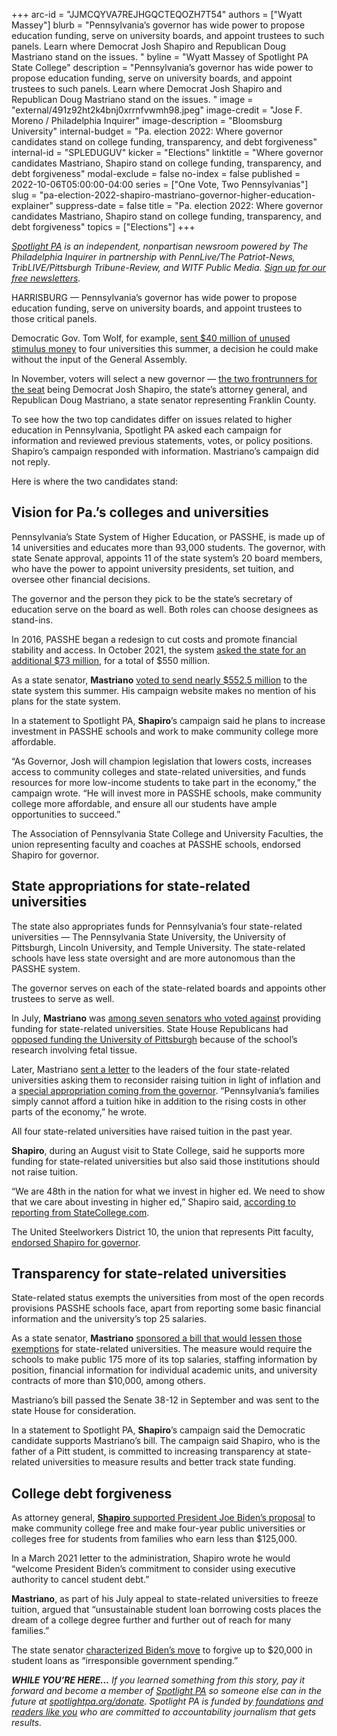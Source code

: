+++
arc-id = "JJMCQYVA7REJHGQCTEQOZH7T54"
authors = ["Wyatt Massey"]
blurb = "Pennsylvania’s governor has wide power to propose education funding, serve on university boards, and appoint trustees to such panels. Learn where Democrat Josh Shapiro and Republican Doug Mastriano stand on the issues. "
byline = "Wyatt Massey of Spotlight PA State College"
description = "Pennsylvania’s governor has wide power to propose education funding, serve on university boards, and appoint trustees to such panels. Learn where Democrat Josh Shapiro and Republican Doug Mastriano stand on the issues. "
image = "external/491z92ht2k4bnj0xrrnfvwmh98.jpeg"
image-credit = "Jose F. Moreno / Philadelphia Inquirer"
image-description = "Bloomsburg University"
internal-budget = "Pa. election 2022: Where governor candidates stand on college funding, transparency, and debt forgiveness"
internal-id = "SPLEDUGUV"
kicker = "Elections"
linktitle = "Where governor candidates Mastriano, Shapiro stand on college funding, transparency, and debt forgiveness"
modal-exclude = false
no-index = false
published = 2022-10-06T05:00:00-04:00
series = ["One Vote, Two Pennsylvanias"]
slug = "pa-election-2022-shapiro-mastriano-governor-higher-education-explainer"
suppress-date = false
title = "Pa. election 2022: Where governor candidates Mastriano, Shapiro stand on college funding, transparency, and debt forgiveness"
topics = ["Elections"]
+++

<a href="https://www.spotlightpa.org/"><i>Spotlight PA</i></a><i> is an independent, nonpartisan newsroom powered by The Philadelphia Inquirer in partnership with PennLive/The Patriot-News, TribLIVE/Pittsburgh Tribune-Review, and WITF Public Media. </i><a href="https://www.spotlightpa.org/newsletters"><i>Sign up for our free newsletters</i></a><i>.</i>

HARRISBURG — Pennsylvania’s governor has wide power to propose education funding, serve on university boards, and appoint trustees to those critical panels.

Democratic Gov. Tom Wolf, for example, <a href="https://www.spotlightpa.org/news/2022/07/pennsylvania-pitt-penn-state-funding-boost-tom-wolf/">sent $40 million of unused stimulus money</a> to four universities this summer, a decision he could make without the input of the General Assembly.

In November, voters will select a new governor — <a href="https://www.spotlightpa.org/news/2022/09/pa-election-2022-mastriano-shapiro-governor-race-complete-guide/">the two frontrunners for the seat</a> being Democrat Josh Shapiro, the state’s attorney general, and Republican Doug Mastriano, a state senator representing Franklin County.

<script src="https://www.spotlightpa.org/embed.js" async></script><div data-spl-embed-version="1" data-spl-src="https://www.spotlightpa.org/embeds/newsletter/"></div>

To see how the two top candidates differ on issues related to higher education in Pennsylvania, Spotlight PA asked each campaign for information and reviewed previous statements, votes, or policy positions. Shapiro’s campaign responded with information. Mastriano’s campaign did not reply.

Here is where the two candidates stand:

## Vision for Pa.’s colleges and universities

Pennsylvania’s State System of Higher Education, or PASSHE, is made up of 14 universities and educates more than 93,000 students. The governor, with state Senate approval, appoints 11 of the state system’s 20 board members, who have the power to appoint university presidents, set tuition, and oversee other financial decisions.

The governor and the person they pick to be the state’s secretary of education serve on the board as well. Both roles can choose designees as stand-ins.

In 2016, PASSHE began a redesign to cut costs and promote financial stability and access. In October 2021, the system <a href="https://web.archive.org/20221006183708/https://www.passhe.edu/News/Pages/Releases.aspx?q=2021-10-14-Historic-Funding-Request">asked the state for an additional $73 million</a>, for a total of $550 million.

As a state senator, <b>Mastriano</b> <a href="https://www.legis.state.pa.us/CFDOCS/Legis/RC/Public/rc_view_action2.cfm?sess_yr=2021&sess_ind=0&rc_body=S&rc_nbr=560">voted to send nearly $552.5 million</a> to the state system this summer. His campaign website makes no mention of his plans for the state system.

In a statement to Spotlight PA, <b>Shapiro</b>’s campaign said he plans to increase investment in PASSHE schools and work to make community college more affordable.

“As Governor, Josh will champion legislation that lowers costs, increases access to community colleges and state-related universities, and funds resources for more low-income students to take part in the economy,” the campaign wrote. “He will invest more in PASSHE schools, make community college more affordable, and ensure all our students have ample opportunities to succeed.”

The Association of Pennsylvania State College and University Faculties, the union representing faculty and coaches at PASSHE schools, endorsed Shapiro for governor.

## State appropriations for state-related universities

The state also appropriates funds for Pennsylvania’s four state-related universities — The Pennsylvania State University, the University of Pittsburgh, Lincoln University, and Temple University. The state-related schools have less state oversight and are more autonomous than the PASSHE system.

The governor serves on each of the state-related boards and appoints other trustees to serve as well.

In July, <b>Mastriano</b> was <a href="https://www.legis.state.pa.us/cfdocs/legis/RC/Public/rc_view_action2.cfm?sess_yr=2021&sess_ind=0&rc_body=S&rc_nbr=706">among seven senators who voted against</a> providing funding for state-related universities. State House Republicans had <a href="https://www.spotlightpa.org/news/2022/06/pa-pittsburgh-fetal-tissue-research-budget/">opposed funding the University of Pittsburgh</a> because of the school’s research involving fetal tissue.

Later, Mastriano <a href="https://senatormastriano.com/wp-content/uploads/sites/97/2022/07/StateRelatedTuitionFreeze1.pdf">sent a letter</a> to the leaders of the four state-related universities asking them to reconsider raising tuition in light of inflation and a <a href="https://www.spotlightpa.org/news/2022/07/pennsylvania-pitt-penn-state-funding-boost-tom-wolf/">special appropriation coming from the governor</a>. “Pennsylvania’s families simply cannot afford a tuition hike in addition to the rising costs in other parts of the economy,” he wrote.

All four state-related universities have raised tuition in the past year.

<b>Shapiro</b>, during an August visit to State College, said he supports more funding for state-related universities but also said those institutions should not raise tuition.

“We are 48th in the nation for what we invest in higher ed. We need to show that we care about investing in higher ed,” Shapiro said, <a href="https://www.statecollege.com/shapiro-brings-campaign-for-governor-to-state-college/">according to reporting from StateCollege.com</a>.

The United Steelworkers District 10, the union that represents Pitt faculty, <a href="https://usw.org/news/media-center/releases/2022/usw-proudly-supports-josh-shapiro-austin-davis-for-pennsylvania-governor-lt-governor">endorsed Shapiro for governor</a>.

## Transparency for state-related universities

State-related status exempts the universities from most of the open records provisions PASSHE schools face, apart from reporting some basic financial information and the university’s top 25 salaries.

As a state senator, <b>Mastriano</b> <a href="https://www.legis.state.pa.us/cfdocs/billInfo/billInfo.cfm?sYear=2021&sInd=0&body=S&type=B&bn=0488">sponsored a bill that would lessen those exemptions</a> for state-related universities. The measure would require the schools to make public 175 more of its top salaries, staffing information by position, financial information for individual academic units, and university contracts of more than $10,000, among others.

Mastriano’s bill passed the Senate 38-12 in September and was sent to the state House for consideration.

In a statement to Spotlight PA, <b>Shapiro</b>’s campaign said the Democratic candidate supports Mastriano’s bill. The campaign said Shapiro, who is the father of a Pitt student, is committed to increasing transparency at state-related universities to measure results and better track state funding.

<script src="https://www.spotlightpa.org/embed.js" async></script><div data-spl-embed-version="1" data-spl-src="https://www.spotlightpa.org/embeds/donate/"></div>

## College debt forgiveness

As attorney general, <a href="https://www.attorneygeneral.gov/wp-content/uploads/2021/03/2021-03-31-AGs-Policy-Letter-to-Sec.-Cardona.pdf"><b>Shapiro</b> supported President Joe Biden’s proposal</a> to make community college free and make four-year public universities or colleges free for students from families who earn less than $125,000.

In a March 2021 letter to the administration, Shapiro wrote he would “welcome President Biden’s commitment to consider using executive authority to cancel student debt.”

<b>Mastriano</b>, as part of his July appeal to state-related universities to freeze tuition, argued that “unsustainable student loan borrowing costs places the dream of a college degree further and further out of reach for many families.”

The state senator <a href="https://twitter.com/dougmastriano/status/1562857502869299200">characterized Biden’s move</a> to forgive up to $20,000 in student loans as “irresponsible government spending.”

<i><b>WHILE YOU’RE HERE...</b></i><i> If you learned something from this story, pay it forward and become a member of </i><a href="https://www.spotlightpa.org/"><i>Spotlight PA</i></a><i> so someone else can in the future at </i><a href="https://www.spotlightpa.org/donate"><i>spotlightpa.org/donate</i></a><i>. Spotlight PA is funded by</i><a href="https://www.spotlightpa.org/support"><i> foundations</i></a><i> </i><a href="https://www.spotlightpa.org/support"><i>and readers like you</i></a><i> who are committed to accountability journalism that gets results.</i>
